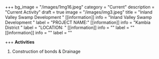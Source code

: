 +++
bg_image = "/images/1mg16.jpeg"
category = "Current"
description = "Current Activity"
draft = true
image = "/images/img3.jpeg"
title = "Inland Valley  Swamp  Development  "
[[information]]
info = "Inland Valley  Swamp  Development  "
label = "PROJECT NAME:"
[[information]]
info = "Kambia District "
label = "LOCATION: "
[[information]]
info = ""
label = ""
[[information]]
info = ""
label = ""

+++
**Activities**

1. Construction of bonds & Drainage